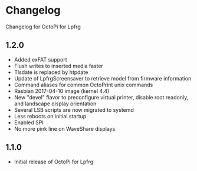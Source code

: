 # Changelog 

Changelog for OctoPi for Lpfrg

## 1.2.0

- Added exFAT support
- Flush writes to inserted media faster
- Tlsdate is replaced by htpdate
- Update of LpfrgScreensaver to retrieve model from firmware information
- Command aliases for common OctoPrint unix commands
- Rasbian 2017-04-10 image (kernel 4.4)
- New "devel" flavor to preconfigure virtual printer, disable root readonly, and landscape display orientation
- Several LSB scripts are now migrated to systemd
- Less reboots on initial startup
- Enabled SPI
- No more pink line on WaveShare displays

## 1.1.0 

- Initial release of OctoPi for Lpfrg
